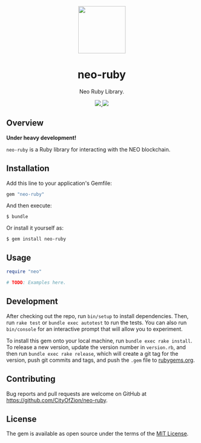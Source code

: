 <p align="center">
  <img
    src="http://res.cloudinary.com/vidsy/image/upload/v1503160820/CoZ_Icon_DARKBLUE_200x178px_oq0gxm.png"
    width="125px;">
</p>

<h1 align="center">neo-ruby</h1>

<p align="center">
  Neo Ruby Library.
</p>

<p align="center">
  <a href="https://circleci.com/gh/CityOfZion/neo-ruby">
    <img src="https://circleci.com/gh/CityOfZion/neo-ruby.svg?style=svg">
  </a>
  <a href="http://inch-ci.org/github/CityOfZion/neo-ruby">
    <img src="http://inch-ci.org/github/CityOfZion/neo-ruby.svg?branch=master">
  </a>
</p>

## Overview

**Under heavy development!**

`neo-ruby` is a Ruby library for interacting with the NEO blockchain.

## Installation

Add this line to your application's Gemfile:

```ruby
gem "neo-ruby"
```

And then execute:

    $ bundle

Or install it yourself as:

    $ gem install neo-ruby

## Usage

```ruby
require "neo"

# TODO: Examples here.
```

## Development

After checking out the repo, run `bin/setup` to install dependencies. Then, run `rake test` or `bundle exec autotest` to run the tests. You can also run `bin/console` for an interactive prompt that will allow you to experiment.

To install this gem onto your local machine, run `bundle exec rake install`. To release a new version, update the version number in `version.rb`, and then run `bundle exec rake release`, which will create a git tag for the version, push git commits and tags, and push the `.gem` file to [rubygems.org](https://rubygems.org).

## Contributing

Bug reports and pull requests are welcome on GitHub at https://github.com/CityOfZion/neo-ruby.

## License

The gem is available as open source under the terms of the [MIT License](https://opensource.org/licenses/MIT).
